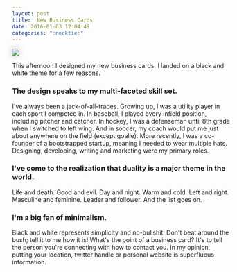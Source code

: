 ```yaml
---
layout: post
title:  New Business Cards
date: 2016-01-03 12:04:49
categories: ":necktie:"
---
```


<img style="box-shadow: 0 0 15px rgba(0, 0, 0, .25);" src="http://i.imgur.com/RaNED2M.png">

<p>This afternoon I designed my new business cards. I landed on a black and white theme for a few reasons.</p>

<h3>The design speaks to my multi-faceted skill set.</h3>
<p>I've always been a jack-of-all-trades. Growing up, I was a utility player in each sport I competed in. In baseball, I played every infield position, including pitcher and catcher. In hockey, I was a defenseman until 8th grade when I switched to left wing. And in soccer, my coach would put me just about anywhere on the field (except goalie). More recently, I was a co-founder of a bootstrapped startup, meaning I needed to wear multiple hats. Designing, developing, writing and marketing were my primary roles.</p>

<h3>I've come to the realization that duality is a major theme in the world.</h3>
<p>Life and death. Good and evil. Day and night. Warm and cold. Left and right. Masculine and feminine. Leader and follower. And the list goes on.</p>

<h3>I'm a big fan of minimalism.</h3>
<p>Black and white represents simplicity and no-bullshit. Don't beat around the bush; tell it to me how it is! What's the point of a business card? It's to tell the person you're connecting with how to contact you. In my opinion, putting your location, twitter handle or personal website is superfluous information.</p>
